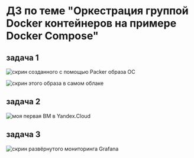 # ДЗ по теме "Оркестрация группой Docker контейнеров на примере Docker Compose"

## задача 1

![скрин созданного с помощью Packer образа ОС](https://i.ibb.co/7kf5wqP/1.png)  

![скрин этого образа в самом облаке](https://i.ibb.co/zNkVZpN/image.png)  


## задача 2

![моя первая ВМ в Yandex.Cloud](https://i.ibb.co/cYtR2Nn/2.png)


## задача 3
![скрин развёрнутого мониторинга Grafana](https://i.ibb.co/c1WyZ2K/grafana.png)

